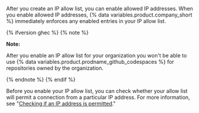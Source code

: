 After you create an IP allow list, you can enable allowed IP addresses. When you enable allowed IP addresses, {% data variables.product.company_short %} immediately enforces any enabled entries in your IP allow list.

{% ifversion ghec %}
{% note %}

**Note:**

After you enable an IP allow list for your organization you won't be able to use {% data variables.product.prodname_github_codespaces %} for repositories owned by the organization.

{% endnote %}
{% endif %}

Before you enable your IP allow list, you can check whether your allow list will permit a connection from a particular IP address. For more information, see "[Checking if an IP address is permitted](#checking-if-an-ip-address-is-permitted)."
